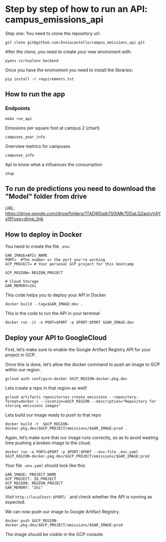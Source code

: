 # Step by step of how to run an API: campus_emissions_api

Step one: You need to clone the repository url:

```
git clone git@github.com:Enniacastello/campus_emissions_api.git
```

After the clone, you need to create your new enviroment with:
```
pyenv virtualenv backend
```

Once you have the enviroment you need to install the libraries:

```
pip install -r requirements.txt
```

## How to run the app

### Endpoints
```
make run_api
``````
Emissions per square foot at campus 2 (chart)
```
campuses_year_info
```

Overview metrics for campuses
```
campuses_info
```
Api to know what a influences the consumption

```
shap
```


## To run de predictions you need to download the "Model" folder from drive

URL: https://drive.google.com/drive/folders/1TAD9ISqjb7S0tMk7DDaLQ2autvV4YxI9?usp=drive_link

## How to deploy in Docker


You need to create the file ```.env```:
```
GAR_IMAGE=APIs_NAME
PORT=  #The number or the port you're working
GCP_PROJECT= # Your personal GCP project for this bootcamp

GCP_REGION= REGION_PROJECT

# Cloud Storage
GAR_MEMORY=2Gi
```


This code helps you to deploy your API in Docker
```
docker build --tag=$GAR_IMAGE:dev .
```

This is the code to run the API in your terminal
```
docker run -it -e PORT=$PORT -p $PORT:$PORT $GAR_IMAGE:dev
```
## Deploy your API to GoogleCloud

First, let’s make sure to enable the Google Artifact Registry API for your project in GCP.

Once this is done, let’s allow the docker command to push an image to GCP within our region.
```
gcloud auth configure-docker $GCP_REGION-docker.pkg.dev
```

Lets create a repo in that region as well!
```
gcloud artifacts repositories create emissions --repository-format=docker \ --location=$GCP_REGION --description="Repository for storing emissions images"
```

Lets build our image ready to push to that repo
```
docker build -t  $GCP_REGION-docker.pkg.dev/$GCP_PROJECT/emissions/$GAR_IMAGE:prod .
```

Again, let’s make sure that our image runs correctly, so as to avoid wasting time pushing a broken image to the cloud.
```
docker run -e PORT=$PORT -p $PORT:$PORT --env-file .env.yaml $GCP_REGION-docker.pkg.dev/$GCP_PROJECT/emissions/$GAR_IMAGE:prod
```
Your file ```.env.yaml``` should look like this:
```
GAR_IMAGE: PROJECT_NAME
GCP_PROJECT: ID_PROJECT
GCP_REGION: REGION_PROJECT
GAR_MEMORY: "2Gi"
```
Visit ```http://localhost:$PORT/ ``` and check whether the API is running as expected.

We can now push our image to Google Artifact Registry.
```
docker push $GCP_REGION-docker.pkg.dev/$GCP_PROJECT/emissions/$GAR_IMAGE:prod
```
The image should be visible in the GCP console.
